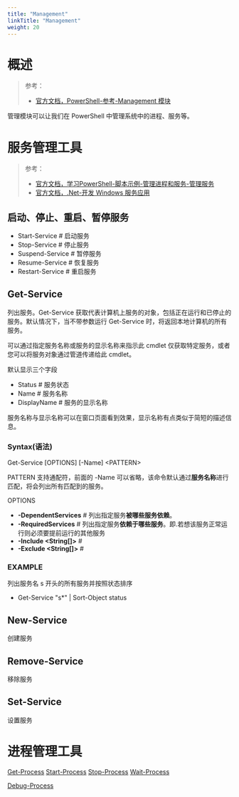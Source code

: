 ```yaml
---
title: "Management"
linkTitle: "Management"
weight: 20
---
```


# 概述
> 参考：
> - [官方文档，PowerShell-参考-Management 模块](https://learn.microsoft.com/en-us/powershell/module/microsoft.powershell.management)

管理模块可以让我们在 PowerShell 中管理系统中的进程、服务等。

# 服务管理工具

> 参考：
> - [官方文档，学习PowerShell-脚本示例-管理进程和服务-管理服务](https://learn.microsoft.com/en-us/powershell/scripting/samples/managing-services)
> - [官方文档，.Net-开发 Windows 服务应用](https://learn.microsoft.com/zh-cn/dotnet/framework/windows-services/)

## 启动、停止、重启、暂停服务

- Start-Service # 启动服务
- Stop-Service # 停止服务
- Suspend-Service # 暂停服务
- Resume-Service # 恢复服务
- Restart-Service # 重启服务

## Get-Service

列出服务。Get-Service 获取代表计算机上服务的对象，包括正在运行和已停止的服务。默认情况下，当不带参数运行 Get-Service 时，将返回本地计算机的所有服务。

可以通过指定服务名称或服务的显示名称来指示此 cmdlet 仅获取特定服务，或者您可以将服务对象通过管道传递给此 cmdlet。

默认显示三个字段
- Status # 服务状态
- Name  # 服务名称
- DisplayName  # 服务的显示名称

服务名称与显示名称可以在窗口页面看到效果，显示名称有点类似于简短的描述信息。


### Syntax(语法)
Get-Service \[OPTIONS] [-Name] \<PATTERN>

PATTERN 支持通配符，前面的 -Name 可以省略，该命令默认通过**服务名称**进行匹配，将会列出所有匹配到的服务。

OPTIONS
- **-DependentServices** # 列出指定服务**被哪些服务依赖**。
- **-RequiredServices** # 列出指定服务**依赖于哪些服务**。即.若想该服务正常运行则必须要提前运行的其他服务
- **-Include <String[]>** # 
- **-Exclude <String[]>** # 

### EXAMPLE
列出服务名 s 开头的所有服务并按照状态排序
- Get-Service "s*" | Sort-Object status


## New-Service

创建服务

## Remove-Service
移除服务

## Set-Service
设置服务

# 进程管理工具


[Get-Process](https://learn.microsoft.com/en-us/powershell/module/microsoft.powershell.management/get-process?view=powershell-7.3)
[Start-Process](https://learn.microsoft.com/en-us/powershell/module/microsoft.powershell.management/start-process?view=powershell-7.3)
[Stop-Process](https://learn.microsoft.com/en-us/powershell/module/microsoft.powershell.management/stop-process?view=powershell-7.3)
[Wait-Process](https://learn.microsoft.com/en-us/powershell/module/microsoft.powershell.management/wait-process?view=powershell-7.3)

[Debug-Process](https://learn.microsoft.com/en-us/powershell/module/microsoft.powershell.management/debug-process?view=powershell-7.3)
